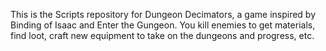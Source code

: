 This is the Scripts repository for Dungeon Decimators, a game inspired by Binding of Isaac and Enter the Gungeon. You kill enemies to get materials, find loot, craft new equipment to take on the dungeons and progress, etc. 
